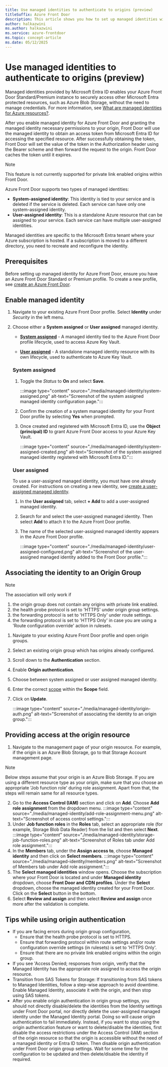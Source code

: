```yaml
---
title: Use managed identities to authenticate to origins (preview)
titleSuffix: Azure Front Door
description: This article shows you how to set up managed identities with Azure Front Door to authenticate to origins.
author: halkazwini
ms.author: halkazwini
ms.service: azure-frontdoor
ms.topic: concept-article
ms.date: 05/12/2025
---
```


# Use managed identities to authenticate to origins (preview)

Managed identities provided by Microsoft Entra ID enables your Azure Front Door Standard/Premium instance to securely access other Microsoft Entra protected resources, such as Azure Blob Storage, without the need to manage credentials. For more information, see [What are managed identities for Azure resources?](../active-directory/managed-identities-azure-resources/overview.md).

After you enable managed identity for Azure Front Door and granting the managed identity necessary permissions to your origin, Front Door will use the managed identity to obtain an access token from Microsoft Entra ID for accessing the specified resource. After successfully obtaining the token, Front Door will set the value of the token in the Authorization header using the Bearer scheme and then forward the request to the origin. Front Door caches the token until it expires. 

> [!Note]
> This feature is not currently supported for private link enabled origins within Front Door.

Azure Front Door supports two types of managed identities:

* **System-assigned identity**: This identity is tied to your service and is deleted if the service is deleted. Each service can have only one system-assigned identity.
* **User-assigned identity**: This is a standalone Azure resource that can be assigned to your service. Each service can have multiple user-assigned identities.

Managed identities are specific to the Microsoft Entra tenant where your Azure subscription is hosted. If a subscription is moved to a different directory, you need to recreate and reconfigure the identity.

## Prerequisites

Before setting up managed identity for Azure Front Door, ensure you have an Azure Front Door Standard or Premium profile. To create a new profile, see [create an Azure Front Door](create-front-door-portal.md).

## Enable managed identity

1. Navigate to your existing Azure Front Door profile. Select **Identity** under *Security* in the left menu.

1. Choose either a **System assigned** or **User assigned** managed identity.

    * **[System assigned](#system-assigned)** - A managed identity tied to the Azure Front Door profile lifecycle, used to access Azure Key Vault.
    
    * **[User assigned](#user-assigned)** - A standalone managed identity resource with its own lifecycle, used to authenticate to Azure Key Vault.

    ### System assigned
    
    1. Toggle the *Status* to **On** and select **Save**.
    
        :::image type="content" source="./media/managed-identity/system-assigned.png" alt-text="Screenshot of the system assigned managed identity configuration page.":::
    
    1. Confirm the creation of a system managed identity for your Front Door profile by selecting **Yes** when prompted.
    
    1. Once created and registered with Microsoft Entra ID, use the **Object (principal) ID** to grant Azure Front Door access to your Azure Key Vault.
    
        :::image type="content" source="./media/managed-identity/system-assigned-created.png" alt-text="Screenshot of the system assigned managed identity registered with Microsoft Entra ID.":::
    
    ### User assigned

    To use a user-assigned managed identity, you must have one already created. For instructions on creating a new identity, see [create a user-assigned managed identity](../active-directory/managed-identities-azure-resources/how-manage-user-assigned-managed-identities.md).

    1. In the **User assigned** tab, select **+ Add** to add a user-assigned managed identity.

    1. Search for and select the user-assigned managed identity. Then select **Add** to attach it to the Azure Front Door profile.

    1. The name of the selected user-assigned managed identity appears in the Azure Front Door profile.

        :::image type="content" source="./media/managed-identity/user-assigned-configured.png" alt-text="Screenshot of the user-assigned managed identity added to the Front Door profile.":::

## Associating the identity to an Origin Group

> [!Note]
> The association will only work if
> 1) the origin group does not contain any origins with private link enabled.
> 2) the health probe protocol is set to 'HTTPS' under origin group settings.
> 3) the forwarding protocol is set to 'HTTPS Only' under route settings.
> 4) the forwarding protocol is set to 'HTTPS Only' in case you are using a 'Route configuration override' action in rulesets.

1.	Navigate to your existing Azure Front Door profile and open origin groups.
2.	Select an existing origin group which has origins already configured.
3.	Scroll down to the **Authentication** section.
4.	Enable **Origin authentication**.
5.	Choose between system assigned or user assigned managed identity.
6.	Enter the correct [scope](/entra/identity-platform/scopes-oidc) within the **Scope** field.
7.	Click on **Update**.

    :::image type="content" source="./media/managed-identity/origin-auth.png" alt-text="Screenshot of associating the identity to an origin group.":::

## Providing access at the origin resource
1.	Navigate to the management page of your origin resource. For example, if the origin is an Azure Blob Storage, go to that Storage Account management page.

> [!Note]
> Below steps assume that your origin is an Azure Blob Storage. If you are using a different resource type as your origin, make sure that you choose an appropriate 'Job function role' during role assignment. Apart from that, the steps will remain same for all resource types.

2. Go to the **Access Control (IAM)** section and click on **Add**. Choose **Add role assignment** from the dropdown menu.
    :::image type="content" source="./media/managed-identity/add-role-assignment-menu.png" alt-text="Screenshot of access control settings.":::
3.	Under **Job function roles** in the **Roles** tab, select an appropriate role (for example, Storage Blob Data Reader) from the list and then select **Next**.
    :::image type="content" source="./media/managed-identity/storage-job-function-roles.png" alt-text="Screenshot of Roles tab under Add role assignment.":::
4.	In the **Members** tab, under the **Assign access to**, choose **Managed identity** and then click on **Select members**.
    :::image type="content" source="./media/managed-identity/members.png" alt-text="Screenshot of Members tab under Add role assignment.":::
5.	The **Select managed identities** window opens. Choose the subscription where your Front Door is located and under **Managed identity** dropdown, choose **Front Door and CDN profiles**. Under the **Select** dropdown, choose the managed identity created for your Front Door. Click on the **Select** button in the bottom.
6.	Select **Review and assign** and then select **Review and assign** once more after the validation is complete.

## Tips while using origin authentication
* If you are facing errors during origin group configuration,
    * Ensure that the health probe protocol is set to HTTPS.
    * Ensure that forwarding protocol within route settings and/or route configuration override settings (in rulesets) is set to 'HTTPS Only'.
    * Ensure that there are no private link enabled origins within the origin group.
* If you see 'Access Denied; responses from origin, verify that the Managed Identity has the appropriate role assigned to access the origin resource.
* Transition from SAS Tokens for Storage: If transitioning from SAS tokens to Managed Identities, follow a step-wise approach to avoid downtime. Enable Managed Identity, associate it with the origin, and then stop using SAS tokens.
* After you enable origin authentication in origin group settings, you should not directly disable/delete the identities from the Identity settings under Front Door portal, nor directly delete the user-assigned managed identity under the Managed Identity portal. Doing so will cause origin authentication to fail immediately. Instead, if you want to stop using the origin authentication feature or want to delete/disable the identities, first disable the access restrictions under the Access Control (IAM) section of the origin resource so that the origin is accessible without the need of a managed identity or Entra ID token. Then disable origin authentication under Front Door origin group settings. Wait for some time for the configuration to be updated and then delete/disable the identity if required.
